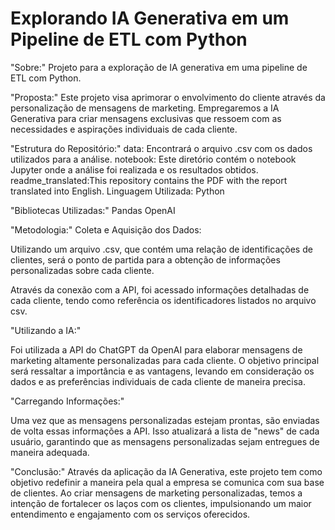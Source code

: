 # Explorando IA Generativa em um Pipeline de ETL com Python

"Sobre:"
Projeto para a exploração de IA generativa em uma pipeline de ETL com Python.

"Proposta:"
Este projeto visa aprimorar o envolvimento do cliente através da personalização de mensagens de marketing. Empregaremos a IA Generativa para criar mensagens exclusivas que ressoem com as necessidades e aspirações individuais de cada cliente.

"Estrutura do Repositório:"
data: Encontrará o arquivo .csv com os dados utilizados para a análise.
notebook: Este diretório contém o notebook Jupyter onde a análise foi realizada e os resultados obtidos.
readme_translated:This repository contains the PDF with the report translated into English.
Linguagem Utilizada:
Python

"Bibliotecas Utilizadas:"
Pandas OpenAI

"Metodologia:"
Coleta e Aquisição dos Dados:

Utilizando um arquivo .csv, que contém uma relação de identificações de clientes, será o ponto de partida para a obtenção de informações personalizadas sobre cada cliente.

Através da conexão com a API, foi acessado informações detalhadas de cada cliente, tendo como referência os identificadores listados no arquivo csv.

"Utilizando a IA:"

Foi utilizada a API do ChatGPT da OpenAI para elaborar mensagens de marketing altamente personalizadas para cada cliente. O objetivo principal será ressaltar a importância e as vantagens, levando em consideração os dados e as preferências individuais de cada cliente de maneira precisa.

"Carregando Informações:"

Uma vez que as mensagens personalizadas estejam prontas, são enviadas de volta essas informações a API. Isso atualizará a lista de "news" de cada usuário, garantindo que as mensagens personalizadas sejam entregues de maneira adequada.

"Conclusão:"
Através da aplicação da IA Generativa, este projeto tem como objetivo redefinir a maneira pela qual a empresa se comunica com sua base de clientes. Ao criar mensagens de marketing personalizadas, temos a intenção de fortalecer os laços com os clientes, impulsionando um maior entendimento e engajamento com os serviços oferecidos.
